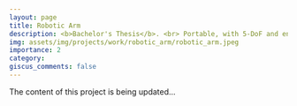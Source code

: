 ```yaml
---
layout: page
title: Robotic Arm
description: <b>Bachelor's Thesis</b>. <br> Portable, with 5-DoF and enhanced maneuverability to handle versatile objects, featuring a human-mimetic end-effector for advanced research in Mechatronics. 
img: assets/img/projects/work/robotic_arm/robotic_arm.jpeg
importance: 2
category: 
giscus_comments: false
---
```

The content of this project is being updated...

